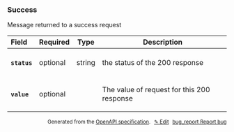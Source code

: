 <!--- This is a generated file, do not edit! -->
<!--- [START woosmap_http_schema_success] -->
<h3 class="schema-object" id="Success">Success</h3>

Message returned to a success request

| Field                                                                                        | Required | Type   | Description                                                                                      |
| :------------------------------------------------------------------------------------------- | -------- | ------ | ------------------------------------------------------------------------------------------------ |
| <h4 id="Success-status" class="add-link schema-object-property-key"><code>status</code></h4> | optional | string | <div class="nonref-property-description"><p>the status of the 200 response</p></div>             |
| <h4 id="Success-value" class="add-link schema-object-property-key"><code>value</code></h4>   | optional |        | <div class="nonref-property-description"><p>The value of request for this 200 response</p></div> |

<p style="text-align: right; font-size: smaller;">Generated from the <a data-label="openapi-github" href="https://github.com/woosmap/openapi-specification" title="Woosmap OpenAPI Specification" class="external">OpenAPI specification</a>.
<a data-label="openapi-github-woosmap-http-schema-success" data-action="edit" style="margin-left: 5px;" href="https://github.com/woosmap/openapi-specification/blob/main/specification/schemas/Success.yml" title="Edit on GitHub">✎ Edit</a>
<a data-label="openapi-github-woosmap-http-schema-success" data-action="bug" style="margin-left: 5px;" href="https://github.com/woosmap/openapi-specification/issues/new?assignees=&labels=type%3A+bug%2C+triage+me&template=bug_report.md&title=[schemas] Bug - Success" title="File bug for schemas on GitHub"><span class="material-icons">bug_report</span> Report bug</a>
</p>

<!--- [END woosmap_http_schema_success] -->
